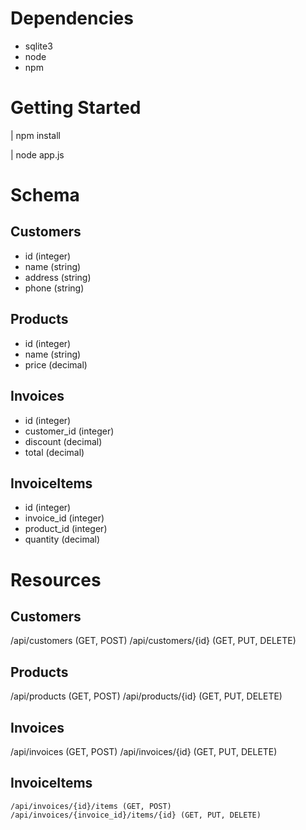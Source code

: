 # Dependencies

- sqlite3
- node
- npm

# Getting Started

| npm install

| node app.js

# Schema

## Customers

- id (integer)
- name (string)
- address (string)
- phone (string)


## Products

- id (integer)
- name (string)
- price (decimal)

## Invoices

- id (integer)
- customer_id (integer)
- discount (decimal)
- total (decimal)

## InvoiceItems

- id (integer)
- invoice_id (integer)
- product_id (integer)
- quantity (decimal)


# Resources

## Customers

/api/customers (GET, POST)
/api/customers/{id} (GET, PUT, DELETE)

## Products

/api/products (GET, POST)
/api/products/{id} (GET, PUT, DELETE)

## Invoices

/api/invoices (GET, POST)
/api/invoices/{id} (GET, PUT, DELETE)

## InvoiceItems

`/api/invoices/{id}/items (GET, POST)`
`/api/invoices/{invoice_id}/items/{id} (GET, PUT, DELETE)`


